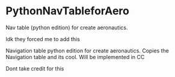 # PythonNavTableforAero
Nav table (python edition) for create aeronautics.

Idk they forced me to add this

Navigation table python edition for create aeronautics. Copies the Navigation table and its cool. Will be implemented in CC

Dont take credit for this
